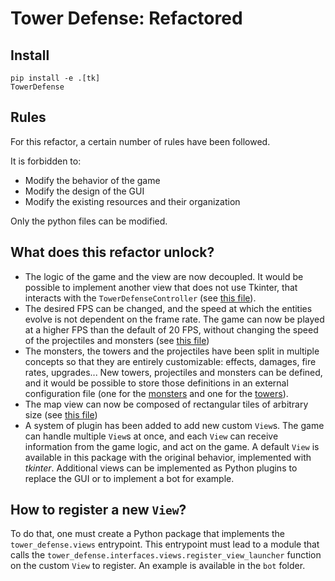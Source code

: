 # Tower Defense: Refactored

## Install

```shell
pip install -e .[tk]
TowerDefense
```

## Rules

For this refactor, a certain number of rules have been followed.

It is forbidden to:
- Modify the behavior of the game
- Modify the design of the GUI
- Modify the existing resources and their organization

Only the python files can be modified.

## What does this refactor unlock?

- The logic of the game and the view are now decoupled. It would be possible to implement 
  another view that does not use Tkinter, that interacts with the `TowerDefenseController`
  (see [this file](tower_defense/tower_defense_controller.py)).
- The desired FPS can be changed, and the speed at which the entities evolve is not dependent
  on the frame rate. The game can now be played at a higher FPS than the default of 20 FPS,
  without changing the speed of the projectiles and monsters (see [this file](tower_defense/view/game_objects/view.py))
- The monsters, the towers and the projectiles have been split in multiple concepts so that
  they are entirely customizable: effects, damages, fire rates, upgrades... New towers, 
  projectiles and monsters can be defined, and it would be possible to store those definitions 
  in an external configuration file (one for the [monsters](tower_defense/core/monster/default.py) and one for the
  [towers](tower_defense/core/tower/default.py)).
- The map view can now be composed of rectangular tiles of arbitrary size (see [this file](tower_defense/view/game_objects/map.py))
- A system of plugin has been added to add new custom `View`s. The game can handle multiple `View`s at once,
  and each `View` can receive information from the game logic, and act on the game. A default `View` is available
  in this package with the original behavior, implemented with *tkinter*. Additional views can be implemented
  as Python plugins to replace the GUI or to implement a bot for example.

## How to register a new `View`?

To do that, one must create a Python package that implements the `tower_defense.views` entrypoint. 
This entrypoint must lead to a module that calls the `tower_defense.interfaces.views.register_view_launcher`
function on the custom `View` to register. An example is available in the `bot` folder.
